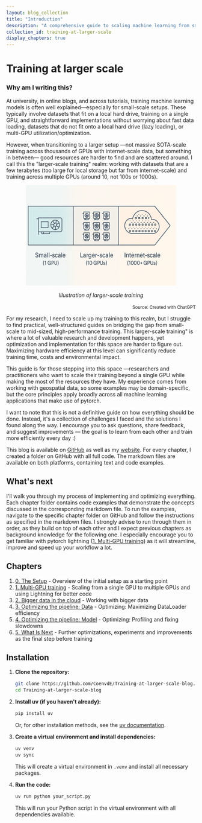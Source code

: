 ```yaml
---
layout: blog_collection
title: "Introduction"
description: "A comprehensive guide to scaling machine learning from small to larger training setups."
collection_id: training-at-larger-scale
display_chapters: true
---
```


# Training at larger scale

### Why am I writing this?

At university, in online blogs, and across tutorials, training machine learning models is often well explained—especially for small-scale setups. These typically involve datasets that fit on a local hard drive, training on a single GPU, and straightforward implementations without worrying about fast data loading, datasets that do not fit onto a local hard drive (lazy loading), or multi-GPU utilization/optimization.

However, when transitioning to a larger setup —not massive SOTA-scale training across thousands of GPUs with internet-scale data, but something in between— good resources are harder to find and are scattered around. I call this the "larger-scale training" realm: working with datasets that are a few terabytes (too large for local storage but far from internet-scale) and training across multiple GPUs (around 10, not 100s or 1000s).

<div align="center">
  <img src="/images/training-blog/intro_image_larger_scale.png" alt="Scaling up training" width="400"/>
  <br>
  <p><em>Illustration of larger-scale training</em></p>
</div>

<div align="right">
  <small>Source: Created with ChatGPT</small>
</div>

For my research, I need to scale up my training to this realm, but I struggle to find practical, well-structured guides on bridging the gap from small-scale to mid-sized, high-performance training. This larger-scale training" is where a lot of valuable research and development happens, yet optimization and implementation for this space are harder to figure out. Maximizing hardware efficiency at this level can significantly reduce training time, costs and environmental impact.

This guide is for those stepping into this space —researchers and practitioners who want to scale their training beyond a single GPU while making the most of the resources they have. My experience comes from working with geospatial data, so some examples may be domain-specific, but the core principles apply broadly across all machine learning applications that make use of pytorch.

I want to note that this is not a definitive guide on how everything should be done. Instead, it's a collection of challenges I faced and the solutions I found along the way. I encourage you to ask questions, share feedback, and suggest improvements — the goal is to learn from each other and train more efficiently every day :)

This blog is available on [GitHub](https://github.com/coenvde/training-at-larger-scale-blog) as well as my [website](https://coenvde.github.io/blogs/training-at-larger-scale/index/). For every chapter, I created a folder on GitHub with all full code. The markdown files are available on both platforms, containing text and code examples.

## What's next

I'll walk you through my process of implementing and optimizing everything. Each chapter folder contains code examples that demonstrate the concepts discussed in the corresponding markdown file. To run the examples, navigate to the specific chapter folder on GitHub and follow the instructions as specified in the markdown files. I strongly advise to run through them in order, as they build on top of each other and I expect previous chapters as background knowledge for the following one. I especially encourage you to get familiar with pytorch lightning ([1. Multi-GPU training](/blogs/training-at-larger-scale/part2/)) as it will streamline, improve and speed up your workflow a lot.

## Chapters

1. [0. The Setup](/blogs/training-at-larger-scale/part1/) - Overview of the initial setup as a starting point
2. [1. Multi-GPU training](/blogs/training-at-larger-scale/part2/) - Scaling from a single GPU to multiple GPUs and using Lightning for better code
3. [2. Bigger data in the cloud](/blogs/training-at-larger-scale/part3/) - Working with bigger data
4. [3. Optimizing the pipeline: Data](/blogs/training-at-larger-scale/part4/) - Optimizing: Maximizing DataLoader efficiency
5. [4. Optimizing the pipeline: Model](/blogs/training-at-larger-scale/part5/) - Optimizing: Profiling and fixing slowdowns
6. [5. What Is Next](/blogs/training-at-larger-scale/part6/) - Further optimizations, experiments and improvements as the final step before training

## Installation

1.  **Clone the repository:**

    ```bash
    git clone https://github.com/CoenvdE/Training-at-larger-scale-blog.git
    cd Training-at-larger-scale-blog
    ```

2.  **Install uv (if you haven't already):**

    ```bash
    pip install uv
    ```

    Or, for other installation methods, see the [uv documentation](https://astral.sh/uv/install.sh).

3.  **Create a virtual environment and install dependencies:**

    ```bash
    uv venv
    uv sync
    ```

    This will create a virtual environment in `.venv` and install all necessary packages.

4.  **Run the code:**
    ```bash
    uv run python your_script.py
    ```
    This will run your Python script in the virtual environment with all dependencies available.

